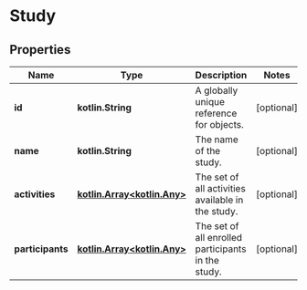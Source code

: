 
# Study

## Properties
Name | Type | Description | Notes
------------ | ------------- | ------------- | -------------
**id** | **kotlin.String** | A globally unique reference for objects. |  [optional]
**name** | **kotlin.String** | The name of the study. |  [optional]
**activities** | [**kotlin.Array&lt;kotlin.Any&gt;**](kotlin.Any.md) | The set of all activities available in the study. |  [optional]
**participants** | [**kotlin.Array&lt;kotlin.Any&gt;**](kotlin.Any.md) | The set of all enrolled participants in the study. |  [optional]



